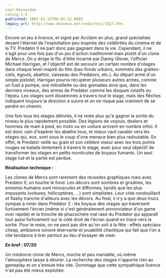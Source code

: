 ```yaml
---
user:Kenseiden
rating:1.5
published: 2007-01-31T06:05:51.000Z
legacy_url: http://www.emunova.net/veda/test/1927.htm
---
```

Encore un jeu à licence, et signé par Acclaim en plus, grand spécialiste devant l'éternel de l'exploitation peu inspirée des célébrités du cinéma et de la TV. Predator II ne part donc pas gagnant dans la vie. Cependant, il ne s'agit pour une fois pas d'un jeu d'action traditionnel mais plutôt d'un clone de Mercs. On y dirige le flic d'élite incarné par Danny Glover, l'officier Michael Harrigan, et l'objectif est de secourir un certain nombre d'otages dans chaque level inspiré du film (bas-fonds urbains, sommets des grattes-ciels, égouts, abattoir, vaisseau des Predators, etc.). Au départ armé d'un simple pistolet, Harrigan pourra récupérer plusieurs autres armes, comme un fusil à pompe, une mitraillette ou des grenades ainsi que, dans les derniers niveaux, des armes de Predator comme les disques rotatifs ou l'épieu. Les otages sont disséminés à travers tout le stage, mais des flèches indiquent toujours la direction à suivre et on ne risque pas vraiment de se perdre en chemin.  

  

Une fois tous les otages délivrés, il ne reste plus qu'à gagner la sortie du niveau le plus rapidement possible. Des légions de voyous, dealers et hommes de main à pied, en moto ou en voiture arrivent en nombre infini. Il est donc vain d'espérer les abattre tous, et mieux vaut cavaler vers les otages qui, eux, sont sous le coup d'une menace bien plus redoutable. En effet, le Predator veille au grain et son célèbre viseur avec les trois points rouges se balade lentement à travers le stage, avec pour seul objectif de transformer les otages en petits monticules de boyaux fumants. Un seul otage tué et la partie est perdue.  

  

**Réalisation technique :**  

Les clones de Mercs sont rarement des réussites graphiques mais avec Predator II, on touche le fond. Les décors sont sombres et grisâtres, les ennemis humains sont minuscules et difformes, tandis que les plus imposants (voitures, hélicoptères, ...) sont simplistes. Leur côté rondouillard et flashy tranche d'ailleurs avec les décors. Au final, il n'y a que deux trucs sympas à noter dans Predator 2 : les boyaux des otages qui traversent furtivement l'écran (même si c'est généralement annonciateur d'un game over rapide) et la tronche de phacochère mal rasé du Predator qui apparaît tout aussi furtivement sur le côté droit de l'écran quand on trace vers la sortie. Pour le reste, on ne peut pas dire qu'on soit à la fête : effets spéciaux cheap, ambiance sonore énervante et jouabilité chaotique qui fait que l'on a vite tendance à tirer partout au lieu d'essayer de viser.  

  

**En bref : 07/20**  

Un médiocre clone de Mercs, moche et peu maniable, où même l'atmosphère laisse à désirer. La recherche des otages n'apporte rien au gameplay et on s'ennuie très vite. Dommage que cette sympathique licence n'ait pas été mieux exploitée.